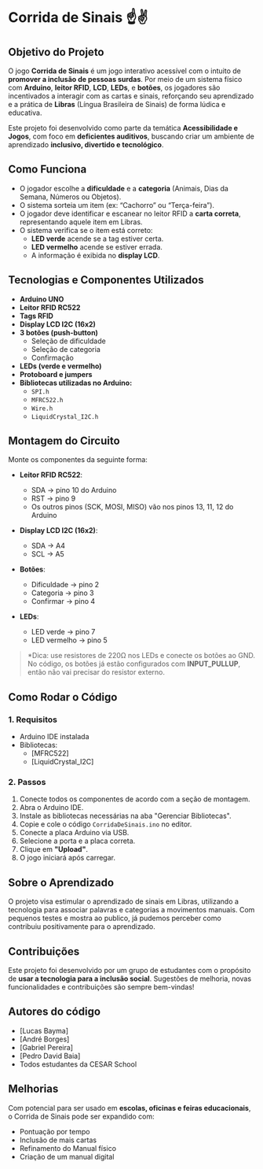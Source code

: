 # Corrida de Sinais ☝️✌️

## Objetivo do Projeto

O jogo **Corrida de Sinais** é um jogo interativo acessível com o intuito de **promover a inclusão de pessoas surdas**. Por meio de um sistema físico com **Arduino**, **leitor RFID**, **LCD**, **LEDs**, e **botões**, os jogadores são incentivados a interagir com as cartas e sinais, reforçando seu aprendizado e a prática de **Libras** (Língua Brasileira de Sinais) de forma lúdica e educativa.

Este projeto foi desenvolvido como parte da temática **Acessibilidade e Jogos**, com foco em **deficientes auditivos**, buscando criar um ambiente de aprendizado **inclusivo, divertido e tecnológico**.

## Como Funciona

- O jogador escolhe a **dificuldade** e a **categoria** (Animais, Dias da Semana, Números ou Objetos).
- O sistema sorteia um item (ex: “Cachorro” ou “Terça-feira”).
- O jogador deve identificar e escanear no leitor RFID a **carta correta**, representando aquele item em Libras.
- O sistema verifica se o item está correto:
  - **LED verde** acende se a tag estiver certa.
  - **LED vermelho** acende se estiver errada.
  - A informação é exibida no **display LCD**.

## Tecnologias e Componentes Utilizados

- **Arduino UNO**
- **Leitor RFID RC522**
- **Tags RFID**
- **Display LCD I2C (16x2)**
- **3 botões (push-button)**
  - Seleção de dificuldade
  - Seleção de categoria
  - Confirmação
- **LEDs (verde e vermelho)**
- **Protoboard e jumpers**
- **Bibliotecas utilizadas no Arduino:**
  - `SPI.h`
  - `MFRC522.h`
  - `Wire.h`
  - `LiquidCrystal_I2C.h`

## Montagem do Circuito

Monte os componentes da seguinte forma:

- **Leitor RFID RC522**:
  - SDA -> pino 10 do Arduino
  - RST -> pino 9
  - Os outros pinos (SCK, MOSI, MISO) vão nos pinos 13, 11, 12 do Arduino

- **Display LCD I2C (16x2)**:
  - SDA -> A4
  - SCL -> A5

- **Botões**:
  - Dificuldade -> pino 2
  - Categoria -> pino 3
  - Confirmar -> pino 4

- **LEDs**:
  - LED verde -> pino 7
  - LED vermelho -> pino 5

> *Dica: use resistores de 220Ω nos LEDs e conecte os botões ao GND. No código, os botões já estão configurados com **INPUT_PULLUP**, então não vai precisar do resistor externo.

## Como Rodar o Código

### 1. Requisitos

- Arduino IDE instalada
- Bibliotecas:
  - [MFRC522]
  - [LiquidCrystal_I2C]

### 2. Passos

1. Conecte todos os componentes de acordo com a seção de montagem.
2. Abra o Arduino IDE.
3. Instale as bibliotecas necessárias na aba "Gerenciar Bibliotecas".
4. Copie e cole o código `CorridaDeSinais.ino` no editor.
5. Conecte a placa Arduino via USB.
6. Selecione a porta e a placa correta.
7. Clique em **"Upload"**.
8. O jogo iniciará após carregar.

## Sobre o Aprendizado

O projeto visa estimular o aprendizado de sinais em Libras, utilizando a tecnologia para associar palavras e categorias a movimentos manuais. Com pequenos testes e mostra ao publico, já pudemos perceber como contribuiu positivamente para o aprendizado.

## Contribuições

Este projeto foi desenvolvido por um grupo de estudantes com o propósito de **usar a tecnologia para a inclusão social**. Sugestões de melhoria, novas funcionalidades e contribuições são sempre bem-vindas!

## Autores do código

- [Lucas Bayma]
- [André Borges]
- [Gabriel Pereira]
- [Pedro David Baia]
- Todos estudantes da CESAR School

## Melhorias

Com potencial para ser usado em **escolas, oficinas e feiras educacionais**, o Corrida de Sinais pode ser expandido com:
- Pontuação por tempo
- Inclusão de mais cartas
- Refinamento do Manual físico
- Criação de um manual digital
